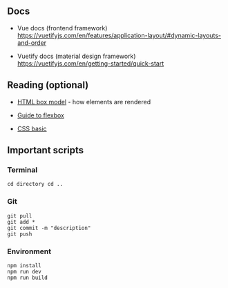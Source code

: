 
## Docs

- Vue docs (frontend framework)
    https://vuetifyjs.com/en/features/application-layout/#dynamic-layouts-and-order

- Vuetify docs (material design framework)
    https://vuetifyjs.com/en/getting-started/quick-start

## Reading (optional)

- [HTML box model](https://www.w3schools.com/css/css_boxmodel.asp) - how elements are rendered

- [Guide to flexbox](https://css-tricks.com/snippets/css/a-guide-to-flexbox/)

- [CSS basic](https://developer.mozilla.org/en-US/docs/Learn/Getting_started_with_the_web/CSS_basics)


## Important scripts

### Terminal

`
cd directory
cd ..
`


### Git

```
git pull
git add *
git commit -m "description"
git push
```

### Environment

```
npm install
npm run dev
npm run build
```

